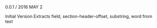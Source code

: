 0.0.1 / 2016 MAY 2

Initial Version
Extracts field, section-header-offset, substring, word from text